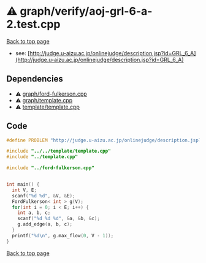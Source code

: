 <!-- mathjax config similar to math.stackexchange -->
<script type="text/javascript" async
  src="https://cdnjs.cloudflare.com/ajax/libs/mathjax/2.7.5/MathJax.js?config=TeX-MML-AM_CHTML">
</script>
<script type="text/x-mathjax-config">
  MathJax.Hub.Config({
    TeX: { equationNumbers: { autoNumber: "AMS" }},
    tex2jax: {
      inlineMath: [ ['$','$'] ],
      processEscapes: true
    },
    "HTML-CSS": { matchFontHeight: false },
    displayAlign: "left",
    displayIndent: "2em"
  });
</script>

<script type="text/javascript" src="https://cdnjs.cloudflare.com/ajax/libs/jquery/3.4.1/jquery.min.js"></script>
<script src="https://cdn.jsdelivr.net/npm/jquery-balloon-js@1.1.2/jquery.balloon.min.js" integrity="sha256-ZEYs9VrgAeNuPvs15E39OsyOJaIkXEEt10fzxJ20+2I=" crossorigin="anonymous"></script>
<script type="text/javascript" src="../../../assets/js/copy-button.js"></script>
<link rel="stylesheet" href="../../../assets/css/copy-button.css" />


# :warning: graph/verify/aoj-grl-6-a-2.test.cpp


[Back to top page](../../../index.html)

* see: [http://judge.u-aizu.ac.jp/onlinejudge/description.jsp?id=GRL_6_A](http://judge.u-aizu.ac.jp/onlinejudge/description.jsp?id=GRL_6_A)


## Dependencies
* :warning: [graph/ford-fulkerson.cpp](../../../library/graph/ford-fulkerson.cpp.html)
* :warning: [graph/template.cpp](../../../library/graph/template.cpp.html)
* :warning: [template/template.cpp](../../../library/template/template.cpp.html)


## Code
```cpp
#define PROBLEM "http://judge.u-aizu.ac.jp/onlinejudge/description.jsp?id=GRL_6_A"

#include "../../template/template.cpp"
#include "../template.cpp"

#include "../ford-fulkerson.cpp"


int main() {
  int V, E;
  scanf("%d %d", &V, &E);
  FordFulkerson< int > g(V);
  for(int i = 0; i < E; i++) {
    int a, b, c;
    scanf("%d %d %d", &a, &b, &c);
    g.add_edge(a, b, c);
  }
  printf("%d\n", g.max_flow(0, V - 1));
}

```

[Back to top page](../../../index.html)

